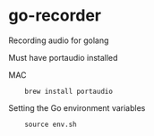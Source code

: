 # go-recorder

Recording audio for golang

Must have portaudio installed

MAC

```
    brew install portaudio
```

Setting the Go environment variables

```
    source env.sh
```
